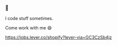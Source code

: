### 👋

I code stuff sometimes. 

Come work with me :smile:

https://jobs.lever.co/shopify?lever-via=GC3CzSb4jz
